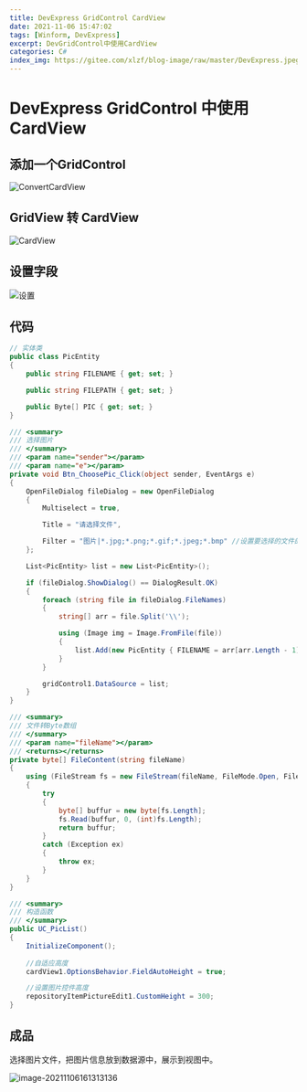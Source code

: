 ```yaml
---
title: DevExpress GridControl CardView
date: 2021-11-06 15:47:02
tags: [Winform, DevExpress]
excerpt: DevGridControl中使用CardView 
categories: C#
index_img: https://gitee.com/xlzf/blog-image/raw/master/DevExpress.jpeg
---
```


# DevExpress GridControl 中使用 CardView

## 添加一个GridControl

![ConvertCardView](https://gitee.com/xlzf/blog-image/raw/master/image-20211106155039479.png)

## GridView 转 CardView

![CardView](https://gitee.com/xlzf/blog-image/raw/master/image-20211106155147102.png)

## 设置字段

![设置](https://gitee.com/xlzf/blog-image/raw/master/image-20211106155745779.png)

## 代码

``` csharp
// 实体类
public class PicEntity
{
    public string FILENAME { get; set; }

    public string FILEPATH { get; set; }

    public Byte[] PIC { get; set; }
}
```

``` csharp
/// <summary>
/// 选择图片
/// </summary>
/// <param name="sender"></param>
/// <param name="e"></param>
private void Btn_ChoosePic_Click(object sender, EventArgs e)
{
    OpenFileDialog fileDialog = new OpenFileDialog
    {
        Multiselect = true,

        Title = "请选择文件",

        Filter = "图片|*.jpg;*.png;*.gif;*.jpeg;*.bmp" //设置要选择的文件的类型
    };

    List<PicEntity> list = new List<PicEntity>();

    if (fileDialog.ShowDialog() == DialogResult.OK)
    {
        foreach (string file in fileDialog.FileNames)
        {
            string[] arr = file.Split('\\');

            using (Image img = Image.FromFile(file))
            {
                list.Add(new PicEntity { FILENAME = arr[arr.Length - 1], FILEPATH = file, PIC = FileContent(file) });//arr[arr.Length - 1]
            }
        }

        gridControl1.DataSource = list;
    }
}
```

``` Cs
/// <summary>
/// 文件转Byte数组
/// </summary>
/// <param name="fileName"></param>
/// <returns></returns>
private byte[] FileContent(string fileName)
{
    using (FileStream fs = new FileStream(fileName, FileMode.Open, FileAccess.Read))
    {
        try
        {
            byte[] buffur = new byte[fs.Length];
            fs.Read(buffur, 0, (int)fs.Length);
            return buffur;
        }
        catch (Exception ex)
        {
            throw ex;
        }
    }
}
```

``` csharp
/// <summary>
/// 构造函数
/// </summary>
public UC_PicList()
{
    InitializeComponent();
	
    //自适应高度
    cardView1.OptionsBehavior.FieldAutoHeight = true;

    //设置图片控件高度
    repositoryItemPictureEdit1.CustomHeight = 300;
}
```

## 成品

选择图片文件，把图片信息放到数据源中，展示到视图中。

![image-20211106161313136](https://gitee.com/xlzf/blog-image/raw/master/image-20211106161313136.png)

